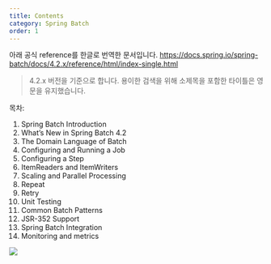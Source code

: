 ```yaml
---
title: Contents
category: Spring Batch
order: 1
---
```


아래 공식 reference를 한글로 번역한 문서입니다.
https://docs.spring.io/spring-batch/docs/4.2.x/reference/html/index-single.html

> 4.2.x 버전을 기준으로 합니다.
> 용이한 검색을 위해 소제목을 포함한 타이틀은 영문을 유지했습니다.

목차:

1. Spring Batch Introduction
2. What’s New in Spring Batch 4.2
3. The Domain Language of Batch
4. Configuring and Running a Job
5. Configuring a Step
6. ItemReaders and ItemWriters
7. Scaling and Parallel Processing
8. Repeat
9. Retry
10. Unit Testing
11. Common Batch Patterns
12. JSR-352 Support
13. Spring Batch Integration
14. Monitoring and metrics

![](//placehold.it/800x600)
